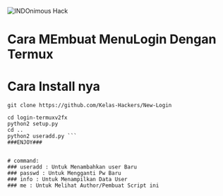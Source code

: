 ![INDOnimous Hack](https://avatars1.githubusercontent.com/u/40731452?s=400&v=4)

# Cara MEmbuat MenuLogin Dengan Termux

# Cara Install nya 
```
git clone https://github.com/Kelas-Hackers/New-Login

cd login-termuxv2fx
python2 setup.py
cd ..
python2 useradd.py ```
###ENJOY###


# command:
### useradd : Untuk Menambahkan user Baru
### passwd : Untuk Mengganti Pw Baru
### info : Untuk Menampilkan Data User
### me : Untuk Melihat Author/Pembuat Script ini




